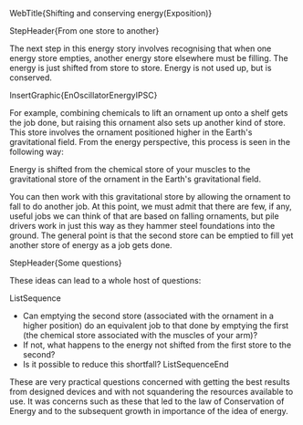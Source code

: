 WebTitle{Shifting and conserving energy(Exposition)}

StepHeader{From one store to another}

The next step in this energy story involves recognising that when one energy store empties, another energy store elsewhere must be filling. The energy is just shifted from store to store. Energy is not used up, but is conserved.

InsertGraphic{EnOscillatorEnergyIPSC}


For example, combining chemicals to lift an ornament up onto a shelf gets the job done, but raising this ornament also sets up another kind of store. This store involves the ornament positioned higher in the Earth's gravitational field. From the energy perspective, this process is seen in the following way:

Energy is shifted from the chemical store of your muscles to the gravitational store of the ornament in the Earth's gravitational field.

You can then work with this gravitational store by allowing the ornament to fall to do another job. At this point, we must admit that there are few, if any, useful jobs we can think of that are based on falling ornaments, but pile drivers work in just this way as they hammer steel foundations into the ground. The general point is that the second store can be emptied to fill yet another store of energy as a job gets done.

StepHeader{Some questions}

These ideas can lead to a whole host of questions:

ListSequence
- Can emptying the second store (associated with the ornament in a higher position) do an equivalent job to that done by emptying the first (the chemical store associated with the muscles of your arm)?
- If not, what happens to the energy not shifted from the first store to the second?
- Is it possible to reduce this shortfall?
ListSequenceEnd

These are very practical questions concerned with getting the best results from designed devices and with not squandering the resources available to use. It was concerns such as these that led to the law of Conservation of Energy and to the subsequent growth in importance of the idea of energy.
